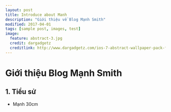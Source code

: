 ```yaml
---
layout: post
title: Introduce about Manh
description: "Giới thiệu về Blog Mạnh Smith"
modified: 2017-04-01
tags: [sample post, images, test]
image:
  feature: abstract-3.jpg
  credit: dargadgetz
  creditlink: http://www.dargadgetz.com/ios-7-abstract-wallpaper-pack-for-iphone-5-and-ipod-touch-retina/
---
```

# Giới thiệu Blog Mạnh Smith

## 1. Tiểu sử

 -  Mạnh 30cm
